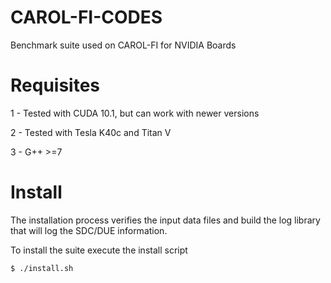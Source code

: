 # CAROL-FI-CODES 

Benchmark suite used on CAROL-FI for NVIDIA Boards

# Requisites

1 - Tested with CUDA 10.1, but can work with newer versions

2 - Tested with Tesla K40c and Titan V

3 - G++ >=7

# Install

The installation process verifies the input data files and build the log library that will log the SDC/DUE information.

To install the suite execute the install script
```{r, engine='bash', code_block_name} 
$ ./install.sh
```
